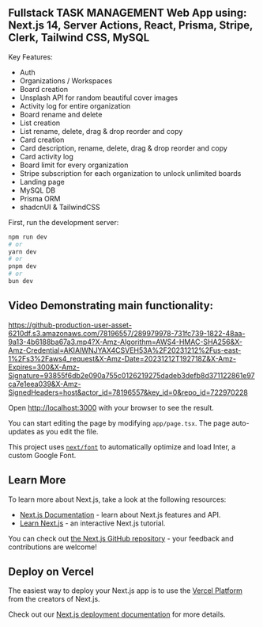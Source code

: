 ## Fullstack TASK MANAGEMENT Web App using: Next.js 14, Server Actions, React, Prisma, Stripe, Clerk, Tailwind CSS, MySQL

Key Features:
- Auth 
- Organizations / Workspaces
- Board creation
- Unsplash API for random beautiful cover images
- Activity log for entire organization
- Board rename and delete
- List creation
- List rename, delete, drag & drop reorder and copy
- Card creation
- Card description, rename, delete, drag & drop reorder and copy
- Card activity log
- Board limit for every organization
- Stripe subscription for each organization to unlock unlimited boards
- Landing page
- MySQL DB
- Prisma ORM
- shadcnUI & TailwindCSS



First, run the development server:

```bash
npm run dev
# or
yarn dev
# or
pnpm dev
# or
bun dev

```

## Video Demonstrating main functionality:

https://github-production-user-asset-6210df.s3.amazonaws.com/78196557/289979978-731fc739-1822-48aa-9a13-4b6188ba67a3.mp4?X-Amz-Algorithm=AWS4-HMAC-SHA256&X-Amz-Credential=AKIAIWNJYAX4CSVEH53A%2F20231212%2Fus-east-1%2Fs3%2Faws4_request&X-Amz-Date=20231212T192718Z&X-Amz-Expires=300&X-Amz-Signature=93855f6db2e090a755c0126219275dadeb3defb8d371122861e97ca7e1eea039&X-Amz-SignedHeaders=host&actor_id=78196557&key_id=0&repo_id=722970228

Open [http://localhost:3000](http://localhost:3000) with your browser to see the result.

You can start editing the page by modifying `app/page.tsx`. The page auto-updates as you edit the file.

This project uses [`next/font`](https://nextjs.org/docs/basic-features/font-optimization) to automatically optimize and load Inter, a custom Google Font.

## Learn More

To learn more about Next.js, take a look at the following resources:

- [Next.js Documentation](https://nextjs.org/docs) - learn about Next.js features and API.
- [Learn Next.js](https://nextjs.org/learn) - an interactive Next.js tutorial.

You can check out [the Next.js GitHub repository](https://github.com/vercel/next.js/) - your feedback and contributions are welcome!

## Deploy on Vercel

The easiest way to deploy your Next.js app is to use the [Vercel Platform](https://vercel.com/new?utm_medium=default-template&filter=next.js&utm_source=create-next-app&utm_campaign=create-next-app-readme) from the creators of Next.js.

Check out our [Next.js deployment documentation](https://nextjs.org/docs/deployment) for more details.
